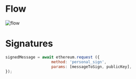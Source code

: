 # Flow 
![flow](https://github.com/witnesschain-com/api/assets/108800133/096b891d-082c-447e-8958-6f068b20dba8)

# Signatures

```js
signedMessage = await ethereum.request ({
                    method: 'personal_sign',
                    params: [messageToSign, publicKey],
});
```
